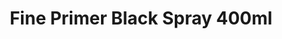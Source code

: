 ---
layout: product
title: "Fine Primer Black Spray 400ml"
price: "1100" 
desc: "Prajmer u spreju"
img_path: "/assets/img/AK1009.webp"
brand: "AK"
available: false
special_offer: false
new: true
soon: false
cat: "070000"
subcat: "070200"
subsubcat: "070205"
sifra: "AK1009"
popular: false
spec: false
---
